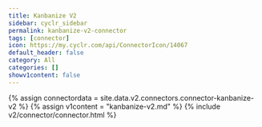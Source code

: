 ```yaml
---
title: Kanbanize V2
sidebar: cyclr_sidebar
permalink: kanbanize-v2-connector
tags: [connector]
icon: https://my.cyclr.com/api/ConnectorIcon/14067
default_header: false
category: All
categories: []
showv1content: false
---
```

{% assign connectordata = site.data.v2.connectors.connector-kanbanize-v2 %}
{% assign v1content = "kanbanize-v2.md" %}
{% include v2/connector/connector.html %}	